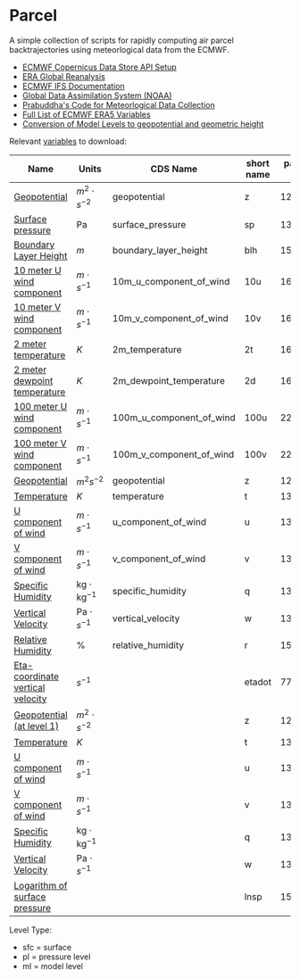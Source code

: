 # Parcel

A simple collection of scripts for rapidly computing air parcel backtrajectories using meteorlogical data from the ECMWF.


- [ECMWF Copernicus Data Store API Setup](https://cds.climate.copernicus.eu/api-how-to)
- [ERA Global Reanalysis](https://cds.climate.copernicus.eu/cdsapp#!/dataset/reanalysis-era5-complete?tab=form)
- [ECMWF IFS Documentation](https://www.ecmwf.int/en/publications/ifs-documentation)
- [Global Data Assimilation System (NOAA)](https://www.ncei.noaa.gov/access/metadata/landing-page/bin/iso?id=gov.noaa.ncdc:C00379)
- [Prabuddha's Code for Meteorlogical Data Collection](https://github.com/mi3nts/pmModeling/blob/main/modelTraining/src/meteo_AOD_openAQ_down.py)
- [Full List of ECMWF ERA5 Variables](https://confluence.ecmwf.int/display/CKB/ERA5%3A+data+documentation#ERA5:datadocumentation-Parameterlistings)
- [Conversion of Model Levels to geopotential and geometric height](https://confluence.ecmwf.int/display/CKB/ERA5%3A+compute+pressure+and+geopotential+on+model+levels%2C+geopotential+height+and+geometric+height)

Relevant [variables](https://confluence.ecmwf.int/display/CKB/ERA5%3A+data+documentation#ERA5:datadocumentation-Parameterlistings) to download:

| Name | Units | CDS Name | short name | param id | level type |
| ------- | -- | ----- | --- | - | - |
| [Geopotential](https://apps.ecmwf.int/codes/grib/param-db/129) | $m^2 \cdot s^{-2}$ | geopotential | z | 129 | sfc |
| [Surface pressure](https://apps.ecmwf.int/codes/grib/param-db/134) | $\text{Pa}$ | surface_pressure | sp | 134 | sfc |
| [Boundary Layer Height](https://apps.ecmwf.int/codes/grib/param-db/159) | $m$ | boundary_layer_height | blh | 159 | sfc |
| [10 meter U wind component](https://apps.ecmwf.int/codes/grib/param-db/165) | $m \cdot s^{-1}$ | 10m_u_component_of_wind | 10u | 165 | sfc |
| [10 meter V wind component](https://apps.ecmwf.int/codes/grib/param-db/166) | $m \cdot s^{-1}$ | 10m_v_component_of_wind | 10v | 166 | sfc |
| [2 meter temperature](https://apps.ecmwf.int/codes/grib/param-db/167) | $K$ | 2m_temperature | 2t | 167 | sfc |
| [2 meter dewpoint temperature](https://apps.ecmwf.int/codes/grib/param-db/168) | $K$ | 2m_dewpoint_temperature | 2d | 168 | sfc |
| [100 meter U wind component](https://apps.ecmwf.int/codes/grib/param-db/228246) | $m \cdot s^{-1}$ | 100m_u_component_of_wind | 100u | 228246 | sfc |
| [100 meter V wind component](https://apps.ecmwf.int/codes/grib/param-db/228247) | $m \cdot s^{-1}$ | 100m_v_component_of_wind | 100v | 228247 | sfc |
| [Geopotential](https://codes.ecmwf.int/grib/param-db/129) | $m^{2} s^{-2}$ | geopotential | z | 129 | pl |
| [Temperature](https://codes.ecmwf.int/grib/param-db/130) | $K$ | temperature | t | 130 | pl |
| [U component of wind](https://codes.ecmwf.int/grib/param-db/131) | $m \cdot s^{-1}$ | u_component_of_wind | u | 131 | pl |
| [V component of wind](https://codes.ecmwf.int/grib/param-db/132) | $m \cdot s^{-1}$ | v_component_of_wind | v | 132 | pl |
| [Specific Humidity](https://codes.ecmwf.int/grib/param-db/133) | $\text{kg}\cdot\text{kg}^{-1}$ | specific_humidity | q | 133 | pl |
| [Vertical Velocity](https://codes.ecmwf.int/grib/param-db/135) | $\text{Pa}\cdot s^{-1}$ | vertical_velocity | w | 135 | pl |
| [Relative Humidity](https://codes.ecmwf.int/grib/param-db/157) | % | relative_humidity | r | 157 | pl |
| [Eta-coordinate vertical velocity](https://codes.ecmwf.int/grib/param-db/77) | $s^{-1}$ |  | etadot | 77 | ml |
| [Geopotential (at level 1)](https://codes.ecmwf.int/grib/param-db/129) | $m^2 \cdot s^{-2}$ | | z | 129 | ml |
| [Temperature](https://codes.ecmwf.int/grib/param-db/130) | $K$ | | t | 130 | ml |
| [U component of wind](https://codes.ecmwf.int/grib/param-db/131) | $m \cdot s^{-1}$ | | u | 131 | ml |
| [V component of wind](https://codes.ecmwf.int/grib/param-db/132) | $m \cdot s^{-1}$ | | v | 132 | ml |
| [Specific Humidity](https://codes.ecmwf.int/grib/param-db/133) | $\text{kg}\cdot\text{kg}^{-1}$ | | q | 133 | ml |
| [Vertical Velocity](https://codes.ecmwf.int/grib/param-db/135) | $\text{Pa}\cdot s^{-1}$ | | w | 135 | ml |
| [Logarithm of surface pressure](https://codes.ecmwf.int/grib/param-db/152) |  | | lnsp | 152 | ml |



Level Type:
 - sfc = surface
 - pl = pressure level
 - ml = model level



